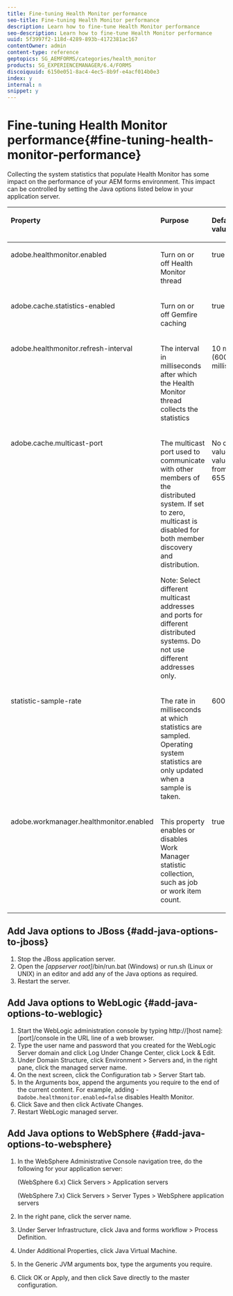 ```yaml
---
title: Fine-tuning Health Monitor performance
seo-title: Fine-tuning Health Monitor performance
description: Learn how to fine-tune Health Monitor performance
seo-description: Learn how to fine-tune Health Monitor performance
uuid: 5f3997f2-118d-4289-893b-4172381ac167
contentOwner: admin
content-type: reference
geptopics: SG_AEMFORMS/categories/health_monitor
products: SG_EXPERIENCEMANAGER/6.4/FORMS
discoiquuid: 6150e051-8ac4-4ec5-8b9f-e4acf014b0e3
index: y
internal: n
snippet: y
---
```


# Fine-tuning Health Monitor performance{#fine-tuning-health-monitor-performance}

Collecting the system statistics that populate Health Monitor has some impact on the performance of your AEM forms environment. This impact can be controlled by setting the Java options listed below in your application server.

<table cellpadding="4" cellspacing="0"> 
 <thead align="left"> 
  <tr> 
   <th class="cellrowborder" id="d19e27593" valign="top" width="NaN%"><p>Property</p></th> 
   <th class="cellrowborder" id="d19e27596" valign="top" width="NaN%"><p>Purpose</p></th> 
   <th class="cellrowborder" id="d19e27599" valign="top" width="NaN%"><p>Default value</p></th> 
  </tr> 
 </thead> 
 <tbody> 
  <tr> 
   <td class="cellrowborder" headers="d19e27593 " valign="top" width="NaN%"><p>adobe.healthmonitor.enabled</p></td> 
   <td class="cellrowborder" headers="d19e27596 " valign="top" width="NaN%"><p>Turn on or off Health Monitor thread</p></td> 
   <td class="cellrowborder" headers="d19e27599 " valign="top" width="NaN%"><p>true</p></td> 
  </tr> 
  <tr> 
   <td class="cellrowborder" headers="d19e27593 " valign="top" width="NaN%"><p>adobe.cache.statistics-enabled</p></td> 
   <td class="cellrowborder" headers="d19e27596 " valign="top" width="NaN%"><p>Turn on or off Gemfire caching</p></td> 
   <td class="cellrowborder" headers="d19e27599 " valign="top" width="NaN%"><p>true</p></td> 
  </tr> 
  <tr> 
   <td class="cellrowborder" headers="d19e27593 " valign="top" width="NaN%"><p>adobe.healthmonitor.refresh-interval</p></td> 
   <td class="cellrowborder" headers="d19e27596 " valign="top" width="NaN%"><p>The interval in milliseconds after which the Health Monitor thread collects the statistics</p></td> 
   <td class="cellrowborder" headers="d19e27599 " valign="top" width="NaN%"><p>10 minutes (600,000 milliseconds)</p></td> 
  </tr> 
  <tr> 
   <td class="cellrowborder" headers="d19e27593 " valign="top" width="NaN%"><p>adobe.cache.multicast-port</p></td> 
   <td class="cellrowborder" headers="d19e27596 " valign="top" width="NaN%"><p>The multicast port used to communicate with other members of the distributed system. If set to zero, multicast is disabled for both member discovery and distribution. </p><p>Note: Select different multicast addresses and ports for different distributed systems. Do not use different addresses only.</p></td> 
   <td class="cellrowborder" headers="d19e27599 " valign="top" width="NaN%"><p>No default value. Valid values range from 0 to 65535.</p></td> 
  </tr> 
  <tr> 
   <td class="cellrowborder" headers="d19e27593 " valign="top" width="NaN%"><p>statistic-sample-rate</p></td> 
   <td class="cellrowborder" headers="d19e27596 " valign="top" width="NaN%"><p>The rate in milliseconds at which statistics are sampled. Operating system statistics are only updated when a sample is taken.</p></td> 
   <td class="cellrowborder" headers="d19e27599 " valign="top" width="NaN%"><p>600000</p></td> 
  </tr> 
  <tr> 
   <td class="cellrowborder" headers="d19e27593 " valign="top" width="NaN%"><p>adobe.workmanager.healthmonitor.enabled</p></td> 
   <td class="cellrowborder" headers="d19e27596 " valign="top" width="NaN%"><p>This property enables or disables Work Manager statistic collection, such as job or work item count.</p></td> 
   <td class="cellrowborder" headers="d19e27599 " valign="top" width="NaN%"><p>true</p></td> 
  </tr> 
 </tbody> 
</table>

## Add Java options to JBoss {#add-java-options-to-jboss}

1. Stop the JBoss application server.
1. Open the *[appserver root]*/bin/run.bat (Windows) or run.sh (Linux or UNIX) in an editor and add any of the Java options as required. 
1. Restart the server.

## Add Java options to WebLogic {#add-java-options-to-weblogic}

1. Start the WebLogic administration console by typing http://[host name]:[port]/console in the URL line of a web browser.
1. Type the user name and password that you created for the WebLogic Server domain and click Log Under Change Center, click Lock & Edit.
1. Under Domain Structure, click Environment &gt; Servers and, in the right pane, click the managed server name.
1. On the next screen, click the Configuration tab &gt; Server Start tab.
1. In the Arguments box, append the arguments you require to the end of the current content. For example, adding - `Dadobe.healthmonitor.enabled=false` disables Health Monitor.
1. Click Save and then click Activate Changes.
1. Restart WebLogic managed server.

## Add Java options to WebSphere {#add-java-options-to-websphere}

1. In the WebSphere Administrative Console navigation tree, do the following for your application server:

   (WebSphere 6.x) Click Servers &gt; Application servers

   (WebSphere 7.x) Click Servers &gt; Server Types &gt; WebSphere application servers

1. In the right pane, click the server name.
1. Under Server Infrastructure, click Java and forms workflow &gt; Process Definition.
1. Under Additional Properties, click Java Virtual Machine.
1. In the Generic JVM arguments box, type the arguments you require.
1. Click OK or Apply, and then click Save directly to the master configuration.

